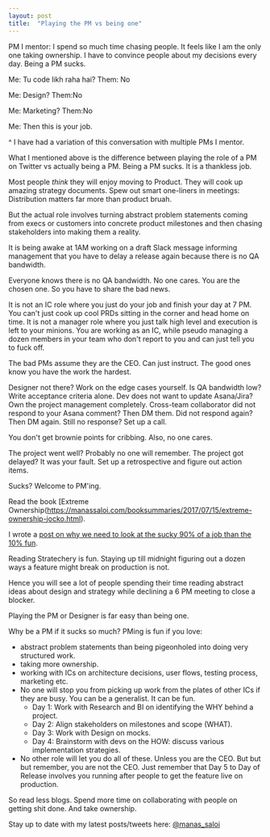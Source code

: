 ```yaml
---
layout: post
title:  "Playing the PM vs being one"
---
```


PM I mentor: I spend so much time chasing people. It feels like I am the only one taking ownership. I have to convince people about my decisions every day. Being a PM sucks.

Me: Tu code likh raha hai?
Them: No

Me: Design?
Them:No

Me: Marketing?
Them:No

Me: Then this is your job.

^ I have had a variation of this conversation with multiple PMs I mentor.

What I mentioned above is the difference between playing the role of a PM on Twitter vs actually being a PM. Being a PM sucks. It is a thankless job.

Most people *think* they will enjoy moving to Product. They will cook up amazing strategy documents. Spew out smart one-liners in meetings: Distribution matters far more than product bruah.

But the actual role involves turning abstract problem statements coming from execs or customers into concrete product milestones and then chasing stakeholders into making them a reality.

It is being awake at 1AM working on a draft Slack message informing management that you have to delay a release again because there is no QA bandwidth.

Everyone knows there is no QA bandwidth. No one cares. You are the chosen one. So you have to share the bad news.

It is not an IC role where you just do your job and finish your day at 7 PM. You can't just cook up cool PRDs sitting in the corner and head home on time. It is not a manager role where you just talk high level and execution is left to your minions. You are working as an IC, while pseudo managing a dozen members in your team who don't report to you and can just tell you to fuck off.

The bad PMs assume they are the CEO. Can just instruct. The good ones know you have the work the hardest.

Designer not there? Work on the edge cases yourself.
Is QA bandwidth low? Write acceptance criteria alone.
Dev does not want to update Asana/Jira? Own the project management completely.
Cross-team collaborator did not respond to your Asana comment? Then DM them. Did not respond again? Then DM again. Still no response? Set up a call.

You don't get brownie points for cribbing. Also, no one cares.

The project went well? Probably no one will remember. The project got delayed? It was your fault. Set up a retrospective and figure out action items.

Sucks? Welcome to PM'ing.

Read the book [Extreme Ownership(https://manassaloi.com/booksummaries/2017/07/15/extreme-ownership-jocko.html).

I wrote a [post on why we need to look at the sucky 90% of a job than the 10% fun](https://manassaloi.com/2020/06/15/other-ninety-percent-job.html).

Reading Stratechery is fun. Staying up till midnight figuring out a dozen ways a feature might break on production is not.

Hence you will see a lot of people spending their time reading abstract ideas about design and strategy while declining a 6 PM meeting to close a blocker.

Playing the PM or Designer is far easy than being one.

Why be a PM if it sucks so much? PMing is fun if you love:

- abstract problem statements than being pigeonholed into doing very structured work.
- taking more ownership.
- working with ICs on architecture decisions, user flows, testing process, marketing etc.
- No one will stop you from picking up work from the plates of other ICs if they are busy. You can be a generalist. It can be fun.
  - Day 1: Work with Research and BI on identifying the WHY behind a project.
  - Day 2: Align stakeholders on milestones and scope (WHAT).
  - Day 3: Work with Design on mocks.
  - Day 4: Brainstorm with devs on the HOW: discuss various implementation strategies.
- No other role will let you do all of these. Unless you are the CEO. But but but remember, you are not the CEO. Just remember that Day 5 to Day of Release involves you running after people to get the feature live on production.

So read less blogs. Spend more time on collaborating with people on getting shit done. And take ownership.

Stay up to date with my latest posts/tweets here: [@manas_saloi](http://twitter.com/manas_saloi)
